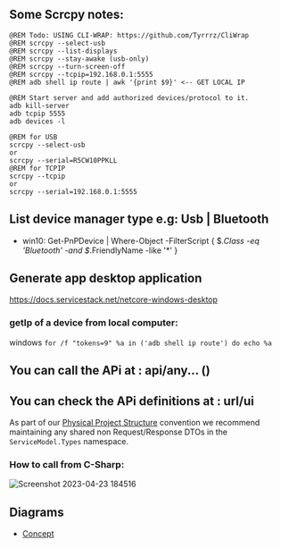 ## Some Scrcpy notes:
```
@REM Todo: USING CLI-WRAP: https://github.com/Tyrrrz/CliWrap
@REM scrcpy --select-usb
@REM scrcpy --list-displays
@REM scrcpy --stay-awake (usb-only)
@REM scrcpy --turn-screen-off
@REM scrcpy --tcpip=192.168.0.1:5555
@REM adb shell ip route | awk '{print $9}' <-- GET LOCAL IP

@REM Start server and add authorized devices/protocol to it.
adb kill-server
adb tcpip 5555
adb devices -l

@REM for USB
scrcpy --select-usb
or
scrcpy --serial=R5CW10PPKLL
@REM for TCPIP
scrcpy --tcpip
or
scrcpy --serial=192.168.0.1:5555
```

## List device manager type e.g: Usb | Bluetooth
- win10: Get-PnPDevice | Where-Object -FilterScript { $_.Class -eq 'Bluetooth' -and $_.FriendlyName -like '*' }


## Generate app desktop application
https://docs.servicestack.net/netcore-windows-desktop

### getIp of a device from local computer:
windows
`for /f "tokens=9" %a in ('adb shell ip route') do echo %a`

## You can call the APi at : api/any... ()
## You can check the APi definitions at : url/ui

As part of our [Physical Project Structure](https://docs.servicestack.net/physical-project-structure) convention we recommend maintaining any shared non Request/Response DTOs in the `ServiceModel.Types` namespace.

### How to call from C-Sharp:
![Screenshot 2023-04-23 184516](https://user-images.githubusercontent.com/68454661/233870359-a9918dc5-9cf1-4492-ba71-99909260656d.png)

## Diagrams
- [Concept](https://github.com/Izocel/AdbMe/blob/c974509a00cbdf7501b2758fa85f8eded65d827c/Diagrams/AdbMe.drawio.pdf)
